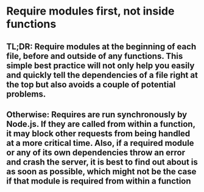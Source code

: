# Require modules first, not inside functions

## TL;DR: Require modules at the beginning of each file, before and outside of any functions. This simple best practice will not only help you easily and quickly tell the dependencies of a file right at the top but also avoids a couple of potential problems.

## Otherwise: Requires are run synchronously by Node.js. If they are called from within a function, it may block other requests from being handled at a more critical time. Also, if a required module or any of its own dependencies throw an error and crash the server, it is best to find out about is as soon as possible, which might not be the case if that module is required from within a function
